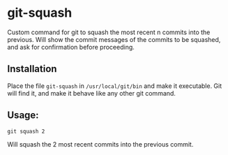 # git-squash
Custom command for git to squash the most recent n commits into the previous.
Will show the commit messages of the commits to be squashed, and ask for confirmation before proceeding.

## Installation

Place the file `git-squash` in `/usr/local/git/bin` and make it executable.
Git will find it, and make it behave like any other git command.

## Usage:
```
git squash 2
```
Will squash the 2 most recent commits into the previous commit.
